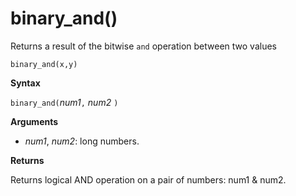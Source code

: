 # binary_and()

Returns a result of the bitwise `and` operation between two values

    binary_and(x,y)	

**Syntax**

`binary_and(`*num1*`,` *num2* `)`

**Arguments**

* *num1*, *num2*: long numbers.

**Returns**

Returns logical AND operation on a pair of numbers: num1 & num2.